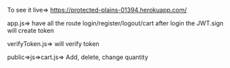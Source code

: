 To see it live=>  https://protected-plains-01394.herokuapp.com/

app.js=> have all the route login/register/logout/cart after login the JWT.sign will create token

verifyToken.js=> will verify token

public=>js=>cart.js=> Add, delete, change quantity 
